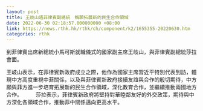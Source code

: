 ```yaml
---
layout: post
title: 王岐山晤菲律賓副總統　稱願拓展新的民生合作領域
date: 2022-06-30 02:18:57.000000000 +08:00
link: https://news.rthk.hk/rthk/ch/component/k2/1655355-20220630.htm
categories: rthk
---
```


到菲律賓出席新總統小馬可斯就職儀式的國家副主席王岐山，與菲律賓副總統莎拉會面。

王岐山表示，在菲律賓新政府成立之際，他作為國家主席習近平特別代表到訪，體現中方高度重視中菲關係，以及與菲律賓新政府接續友誼與合作的殷切期待，中方願與菲方進一步培育拓展新的民生合作領域，深化教育合作，並繼續推動兩國地方合作。
　　
莎拉表示，菲律賓新政府將堅持對華睦鄰友好的外交政策，期待與中方深化各領域合作，推動菲中關係邁向更高水平。
